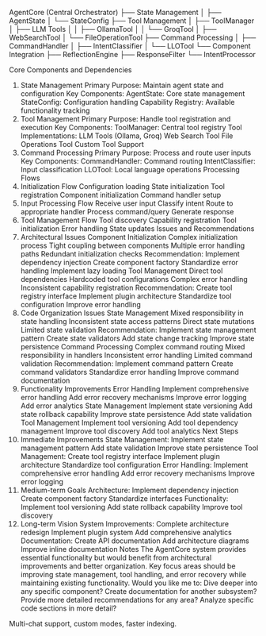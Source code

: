 AgentCore (Central Orchestrator)
├── State Management
│   ├── AgentState
│   └── StateConfig
├── Tool Management
│   ├── ToolManager
│   ├── LLM Tools
│   │   ├── OllamaTool
│   │   └── GroqTool
│   ├── WebSearchTool
│   └── FileOperationTool
├── Command Processing
│   ├── CommandHandler
│   ├── IntentClassifier
│   └── LLOTool
└── Component Integration
    ├── ReflectionEngine
    ├── ResponseFilter
    └── IntentProcessor

Core Components and Dependencies
1. State Management
Primary Purpose: Maintain agent state and configuration
Key Components:
AgentState: Core state management
StateConfig: Configuration handling
Capability Registry: Available functionality tracking
2. Tool Management
Primary Purpose: Handle tool registration and execution
Key Components:
ToolManager: Central tool registry
Tool Implementations:
LLM Tools (Ollama, Groq)
Web Search Tool
File Operations Tool
Custom Tool Support
3. Command Processing
Primary Purpose: Process and route user inputs
Key Components:
CommandHandler: Command routing
IntentClassifier: Input classification
LLOTool: Local language operations
Processing Flows
1. Initialization Flow
Configuration loading
State initialization
Tool registration
Component initialization
Command handler setup
2. Input Processing Flow
Receive user input
Classify intent
Route to appropriate handler
Process command/query
Generate response
3. Tool Management Flow
Tool discovery
Capability registration
Tool initialization
Error handling
State updates
Issues and Recommendations
1. Architectural Issues
Component Initialization
Complex initialization process
Tight coupling between components
Multiple error handling paths
Redundant initialization checks
Recommendation:
Implement dependency injection
Create component factory
Standardize error handling
Implement lazy loading
Tool Management
Direct tool dependencies
Hardcoded tool configurations
Complex error handling
Inconsistent capability registration
Recommendation:
Create tool registry interface
Implement plugin architecture
Standardize tool configuration
Improve error handling
2. Code Organization Issues
State Management
Mixed responsibility in state handling
Inconsistent state access patterns
Direct state mutations
Limited state validation
Recommendation:
Implement state management pattern
Create state validators
Add state change tracking
Improve state persistence
Command Processing
Complex command routing
Mixed responsibility in handlers
Inconsistent error handling
Limited command validation
Recommendation:
Implement command pattern
Create command validators
Standardize error handling
Improve command documentation
3. Functionality Improvements
Error Handling
Implement comprehensive error handling
Add error recovery mechanisms
Improve error logging
Add error analytics
State Management
Implement state versioning
Add state rollback capability
Improve state persistence
Add state validation
Tool Management
Implement tool versioning
Add tool dependency management
Improve tool discovery
Add tool analytics
Next Steps
1. Immediate Improvements
State Management:
Implement state management pattern
Add state validation
Improve state persistence
Tool Management:
Create tool registry interface
Implement plugin architecture
Standardize tool configuration
Error Handling:
Implement comprehensive error handling
Add error recovery mechanisms
Improve error logging
2. Medium-term Goals
Architecture:
Implement dependency injection
Create component factory
Standardize interfaces
Functionality:
Implement tool versioning
Add state rollback capability
Improve tool discovery
3. Long-term Vision
System Improvements:
Complete architecture redesign
Implement plugin system
Add comprehensive analytics
Documentation:
Create API documentation
Add architecture diagrams
Improve inline documentation
Notes
The AgentCore system provides essential functionality but would benefit from architectural improvements and better organization. Key focus areas should be improving state management, tool handling, and error recovery while maintaining existing functionality.
Would you like me to:
Dive deeper into any specific component?
Create documentation for another subsystem?
Provide more detailed recommendations for any area?
Analyze specific code sections in more detail?


Multi-chat support, custom modes, faster indexing.